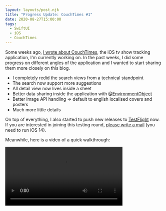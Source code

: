 ```yaml
---
layout: layouts/post.njk
title: "Progress Update: CouchTimes #1"
date: 2020-08-27T15:00:00
tags:
  - SwiftUI
  - iOS
  - CouchTimes
---
```


Some weeks ago, [I wrote about CouchTimes](/journal/building-an-ios-application-in-swiftui/), the iOS tv show tracking application, I'm currently working on. In the past weeks, I did some progress on different angles of the application and I wanted to start sharing them more closely on this blog.

- I completely redid the search views from a technical standpoint
- The search now support more suggestions
- All detail view now lives inside a sheet
- Better data sharing inside the application with [@EnvironmentObject](https://developer.apple.com/documentation/swiftui/environmentobject)
- Better image API handling ⇒ default to english localised covers and posters
- Much more little details

On top of everything, I also started to push new releases to [TestFlight](https://developer.apple.com/testflight/) now. If you are interested in joining this testing round, [please write a mail](mailto:support@couchtim.es) (you need to run iOS 14).

Meanwhile, here is a video of a quick walkthrough:

<video controls autoplay loop playsinline style='max-width: 375px; width: 100% !important; height: auto !important;'>
  <source src="/videos/progress-update-couchtimes-1.mp4" type="video/mp4">
</video>
